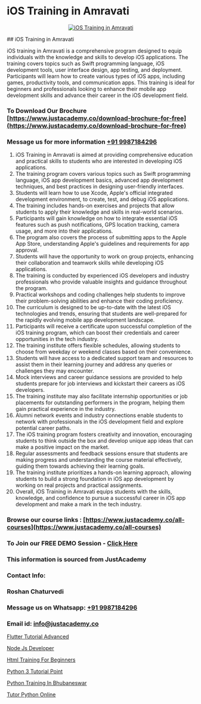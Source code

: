 # iOS Training in Amravati

<p align="center">
  <a href="https://justacademy.co/course-detail/ios-training">
    <img src="https://justacademy.co/storage2/course_image/1676636008_course_image.webp" alt="iOS Training in Amravati">
  </a>
</p>
## iOS Training in Amravati

iOS training in Amravati is a comprehensive program designed to equip individuals with the knowledge and skills to develop iOS applications. The training covers topics such as Swift programming language, iOS development tools, user interface design, app testing, and deployment. Participants will learn how to create various types of iOS apps, including games, productivity tools, and communication apps. This training is ideal for beginners and professionals looking to enhance their mobile app development skills and advance their career in the iOS development field.
### To Download Our Brochure [https://www.justacademy.co/download-brochure-for-free](https://www.justacademy.co/download-brochure-for-free)
### Message us for more information [+91 9987184296](https://api.whatsapp.com/send?phone=919987184296)
1) iOS Training in Amravati is aimed at providing comprehensive education and practical skills to students who are interested in developing iOS applications.
2) The training program covers various topics such as Swift programming language, iOS app development basics, advanced app development techniques, and best practices in designing user-friendly interfaces.
3) Students will learn how to use Xcode, Apple's official integrated development environment, to create, test, and debug iOS applications.
4) The training includes hands-on exercises and projects that allow students to apply their knowledge and skills in real-world scenarios.
5) Participants will gain knowledge on how to integrate essential iOS features such as push notifications, GPS location tracking, camera usage, and more into their applications.
6) The program also covers the process of submitting apps to the Apple App Store, understanding Apple's guidelines and requirements for app approval.
7) Students will have the opportunity to work on group projects, enhancing their collaboration and teamwork skills while developing iOS applications.
8) The training is conducted by experienced iOS developers and industry professionals who provide valuable insights and guidance throughout the program.
9) Practical workshops and coding challenges help students to improve their problem-solving abilities and enhance their coding proficiency.
10) The curriculum is designed to be up-to-date with the latest iOS technologies and trends, ensuring that students are well-prepared for the rapidly evolving mobile app development landscape.
11) Participants will receive a certificate upon successful completion of the iOS training program, which can boost their credentials and career opportunities in the tech industry.
12) The training institute offers flexible schedules, allowing students to choose from weekday or weekend classes based on their convenience.
13) Students will have access to a dedicated support team and resources to assist them in their learning journey and address any queries or challenges they may encounter.
14) Mock interviews and career guidance sessions are provided to help students prepare for job interviews and kickstart their careers as iOS developers.
15) The training institute may also facilitate internship opportunities or job placements for outstanding performers in the program, helping them gain practical experience in the industry.
16) Alumni network events and industry connections enable students to network with professionals in the iOS development field and explore potential career paths.
17) The iOS training program fosters creativity and innovation, encouraging students to think outside the box and develop unique app ideas that can make a positive impact on the market.
18) Regular assessments and feedback sessions ensure that students are making progress and understanding the course material effectively, guiding them towards achieving their learning goals.
19) The training institute prioritizes a hands-on learning approach, allowing students to build a strong foundation in iOS app development by working on real projects and practical assignments.
20) Overall, iOS Training in Amravati equips students with the skills, knowledge, and confidence to pursue a successful career in iOS app development and make a mark in the tech industry.

### Browse our course links : [https://www.justacademy.co/all-courses](https://www.justacademy.co/all-courses) 
### To Join our FREE DEMO Session - [Click Here](https://www.justacademy.co/register-for-course-demo)


### This information is sourced from JustAcademy
### Contact Info:
### Roshan Chaturvedi
### Message us on Whatsapp: [+91 9987184296](https://api.whatsapp.com/send?phone=919987184296)
### Email id: [info@justacademy.co](mailto:info@justacademy.co)
                
[Flutter Tutorial Advanced](https://www.linkedin.com/pulse/flutter-tutorial-advanced-software-training-sunnyvale-gszuc/)

[Node Js Developer](https://www.linkedin.com/pulse/node-js-developer-software-training-sunnyvale-dwpnc?trackingId=bkGmtcTr%2BGi%2FE1OscNn9jQ%3D%3D&lipi=urn%3Ali%3Apage%3Ad_flagship3_company_admin%3BM5QnzWJERjun88GkJ%2BYkdw%3D%3D)

[Html Training For Beginners](https://medium.com/@negishivu99/html-training-for-beginners-b55d92e42add)

[Python 3 Tutorial Point](https://medium.com/@negishivu99/python-3-tutorial-point-0ed1cfe11814)

[Python Training In Bhubaneswar](https://justacademyin.github.io/justacademy/python-training-in-bhubaneswar)

[Tutor Python Online](https://justacademyin.github.io/justacademy/tutor-python-online)

